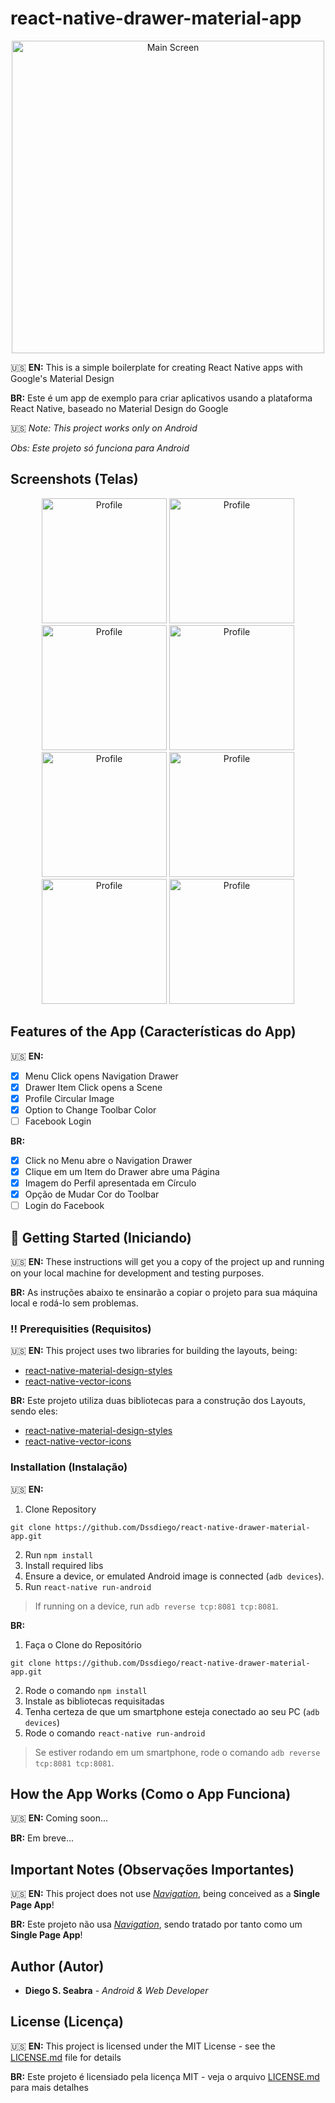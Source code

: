 # react-native-drawer-material-app

<p align="center">
  <img src="https://github.com/Dssdiego/SimpleMaterialApp/blob/master/src/img/mainscreen.png" alt="Main Screen" width="500px">
</p>

:us: **EN:** This is a simple boilerplate for creating React Native apps with Google's Material Design

**BR:** Este é um app de exemplo para criar aplicativos usando a plataforma React Native, baseado no Material Design do Google 

:us: *Note: This project works only on Android*

*Obs: Este projeto só funciona para Android*

## Screenshots (Telas)

<p align="center">
  <img src="https://github.com/Dssdiego/SimpleMaterialApp/blob/master/src/img/profile.png" alt="Profile" width="200px">
  <img src="https://github.com/Dssdiego/SimpleMaterialApp/blob/master/src/img/page1.png" alt="Profile" width="200px">
  <img src="https://github.com/Dssdiego/SimpleMaterialApp/blob/master/src/img/page2.png" alt="Profile" width="200px">
  <img src="https://github.com/Dssdiego/SimpleMaterialApp/blob/master/src/img/page3.png" alt="Profile" width="200px">
  <img src="https://github.com/Dssdiego/SimpleMaterialApp/blob/master/src/img/page4.png" alt="Profile" width="200px">
  <img src="https://github.com/Dssdiego/SimpleMaterialApp/blob/master/src/img/page5.png" alt="Profile" width="200px">
  <img src="https://github.com/Dssdiego/SimpleMaterialApp/blob/master/src/img/page6.png" alt="Profile" width="200px">
  <img src="https://github.com/Dssdiego/SimpleMaterialApp/blob/master/src/img/page7.png" alt="Profile" width="200px">
</p>

## Features of the App (Características do App)

:us: **EN:**

- [x] Menu Click opens Navigation Drawer
- [x] Drawer Item Click opens a Scene
- [x] Profile Circular Image
- [x] Option to Change Toolbar Color
- [ ] Facebook Login

**BR:**

- [x] Click no Menu abre o Navigation Drawer
- [x] Clique em um Item do Drawer abre uma Página
- [x] Imagem do Perfil apresentada em Círculo
- [x] Opção de Mudar Cor do Toolbar
- [ ] Login do Facebook

## :checkered_flag: Getting Started (Iniciando)

:us: **EN:** These instructions will get you a copy of the project up and running on your local machine for development and testing purposes.

**BR:**  As instruções abaixo te ensinarão a copiar o projeto para sua máquina local e rodá-lo sem problemas.  

### :bangbang: Prerequisities (Requisitos)

:us: **EN:** This project uses two libraries for building the layouts, being:

- [react-native-material-design-styles](https://github.com/binggg/react-native-material-design-styles)
- [react-native-vector-icons](https://github.com/oblador/react-native-vector-icons)

**BR:**  Este projeto utiliza duas bibliotecas para a construção dos Layouts, sendo eles:

- [react-native-material-design-styles](https://github.com/binggg/react-native-material-design-styles)
- [react-native-vector-icons](https://github.com/oblador/react-native-vector-icons)

### Installation (Instalação)

:us: **EN:**

1. Clone Repository
```
git clone https://github.com/Dssdiego/react-native-drawer-material-app.git
```
2. Run `npm install`
3. Install required libs
3. Ensure a device, or emulated Android image is connected (`adb devices`).
4. Run `react-native run-android`

> If running on a device, run `adb reverse tcp:8081 tcp:8081`.

**BR:** 

1. Faça o Clone do Repositório
```
git clone https://github.com/Dssdiego/react-native-drawer-material-app.git
```
2. Rode o comando `npm install`
3. Instale as bibliotecas requisitadas
3. Tenha certeza de que um smartphone esteja conectado ao seu PC (`adb devices`)
4. Rode o comando `react-native run-android`

> Se estiver rodando em um smartphone, rode o comando `adb reverse tcp:8081 tcp:8081`.

## How the App Works (Como o App Funciona)

:us: **EN:** Coming soon...

**BR:**  Em breve...

## Important Notes (Observações Importantes)

:us: **EN:** This project does not use [*Navigation*](http://facebook.github.io/react-native/releases/0.33/docs/navigation.html#navigation), being conceived as a **Single Page App**!

**BR:**  Este projeto não usa [*Navigation*](http://facebook.github.io/react-native/releases/0.33/docs/navigation.html#navigation), sendo tratado por tanto como um **Single Page App**!

## Author (Autor)

* **Diego S. Seabra** - *Android & Web Developer*

## License (Licença)

:us: **EN:** This project is licensed under the MIT License - see the [LICENSE.md](LICENSE.md) file for details

**BR:**  Este projeto é licensiado pela licença MIT - veja o arquivo [LICENSE.md](LICENSE.md) para mais detalhes
